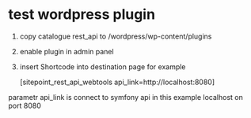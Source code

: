 test wordpress plugin
====

1. copy catalogue rest_api to /wordpress/wp-content/plugins
2. enable plugin in admin panel
3. insert Shortcode into destination page for example

    [sitepoint_rest_api_webtools api_link=http://localhost:8080]

parametr api_link is connect to symfony api
in this example localhost on port 8080
